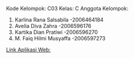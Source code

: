 Kode Kelompok: C03
Kelas: C
Anggota Kelompok:
1. Karlina Rana Salsabila -2006464184
2. Avelia Diva Zahra -2006596176
3. Kartika Dian Pratiwi -2006596270
4. M. Faiq Hilmi Musyaffa -2006597273

[Link Aplikasi Web:](https://c03-basdat.herokuapp.com/)